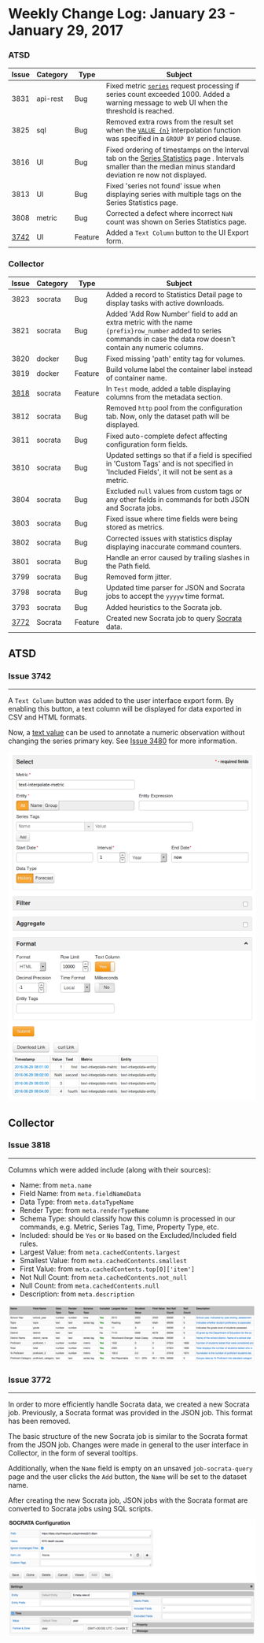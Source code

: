 Weekly Change Log: January 23 - January 29, 2017
================================================

### ATSD

| Issue| Category    | Type    | Subject                                                                              |
|------|-------------|---------|--------------------------------------------------------------------------------------| 
| 3831 | api-rest    | Bug     | Fixed metric [`series`](/api/meta/entity/get.md#entity-get) request processing if series count exceeded 1000. Added a warning message to web UI when the threshold is reached. |
| 3825 | sql         | Bug     | Removed extra rows from the result set when the [`VALUE {n}`](/api/sql/examples/interpolate-extend.md#interpolate-with-extend) interpolation function was specified in a `GROUP BY` period clause. | 
| 3816 | UI          | Bug     | Fixed ordering of timestamps on the Interval tab on the [Series Statistics](/tree/collector-changes/changelogs/2017_03#issue-3680) page . Intervals smaller than the median minus standard deviation re now not displayed. | 
| 3813 | UI          | Bug     | Fixed 'series not found' issue when displaying series with multiple tags on the Series Statistics page. | 
| 3808 | metric      | Bug     | Corrected a defect where incorrect `NaN` count was shown on Series Statistics page. | 
| [3742](#issue-3742) | UI          | Feature | Added a `Text Column` button to the UI Export form. | 

### Collector

| Issue| Category    | Type    | Subject                                                                              |
|------|-------------|---------|--------------------------------------------------------------------------------------|
| 3823 | socrata     | Bug     | Added a record to Statistics Detail page to display tasks with active downloads. | 
| 3821 | socrata     | Bug     | Added 'Add Row Number' field to add an extra metric with the name `{prefix}row_number` added to series commands in case the data row doesn't contain any numeric columns. |
| 3820 | docker      | Bug     | Fixed missing 'path' entity tag for volumes. |
| 3819 | docker      | Feature     | Build volume label the container label instead of container name. | 
| [3818](#issue-3818) | socrata     | Feature | In `Test` mode, added a table displaying columns from the metadata section. | 
| 3812 | socrata     | Bug     | Removed `http` pool from the configuration tab. Now, only the dataset path will be displayed. | 
| 3811 | socrata     | Bug     | Fixed auto-complete defect affecting configuration form fields. | 
| 3810 | socrata     | Bug     | Updated settings so that if a field is specified in 'Custom Tags' and is not specified in 'Included Fields', it will not be sent as a metric.| 
| 3804 | socrata     | Bug     | Excluded `null` values from custom tags or any other fields in commands for both JSON and Socrata jobs. | 
| 3803 | socrata     | Bug     | Fixed issue where time fields were being stored as metrics. | 
| 3802 | socrata     | Bug     | Corrected issues with statistics display displaying inaccurate command counters. | 
| 3801 | socrata     | Bug     | Handle an error caused by trailing slashes in the Path field. | 
| 3799 | socrata     | Bug     | Removed form jitter. | 
| 3798 | socrata     | Bug     | Updated time parser for JSON and Socrata jobs to accept the `yyyyw` time format. | 
| 3793 | socrata     | Bug     | Added heuristics to the Socrata job. | 
| [3772](#issue-3772) | Socrata     | Feature | Created new Socrata job to query [Socrata](https://socrata.com/) data. |

## ATSD

### Issue 3742
--------------

A `Text Column` button was added to the user interface export form. By enabling this button, a text column will be displayed for data exported in CSV and HTML formats.   
     
Now, a [text value](/api/network/series.md#series-tags-text-value-messages) can be used to annotate a numeric observation without changing the series primary key. See 
[Issue 3480](/tree/master/changelogs/2017_02#issue-3480) for more information.      

![Figure 1](Images/Figure1.png)

## Collector

### Issue 3818
--------------

Columns which were added include (along with their sources):

* Name: from `meta.name`
* Field Name: from `meta.fieldNameData`
* Data Type: from `meta.dataTypeName`
* Render Type: from `meta.renderTypeName`
* Schema Type: should classify how this column is processed in our commands, e.g. Metric, Series Tag, Time, Property Type, etc.
* Included: should be `Yes` or `No` based on the Excluded/Included field rules.
* Largest Value: from `meta.cachedContents.largest`
* Smallest Value: from `meta.cachedContents.smallest`
* First Value: from `meta.cachedContents.top[0]['item']`
* Not Null Count: from `meta.cachedContents.not_null`
* Null Count: from `meta.cachedContents.null`
* Description: from `meta.description`

![Figure 3](Images/Figure3.png)

### Issue 3772
--------------

In order to more efficiently handle Socrata data, we created a new Socrata job. Previously, a Socrata format was provided in the JSON job. This format has been removed.
 
The basic structure of the new Socrata job is similar to the Socrata format from the JSON job. Changes were made in general to the user interface in Collector, in the form of several tooltips.

Additionally, when the `Name` field is empty on an unsaved `job-socrata-query` page and the user clicks the `Add` button, the `Name` will be set to the dataset name.

After creating the new Socrata job, JSON jobs with the Socrata format are converted to Socrata jobs using SQL scripts.

![Figure 2](Images/Figure2.png)

